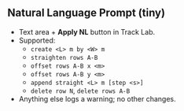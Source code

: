 
## Natural Language Prompt (tiny)
- Text area + **Apply NL** button in Track Lab.
- Supported: 
  - `create <L> m by <W> m`
  - `straighten rows A-B`
  - `offset rows A-B x <m>`
  - `offset rows A-B y <m>`
  - `append straight <L> m [step <s>]`
  - `delete row N`, `delete rows A-B`
- Anything else logs a warning; no other changes.
